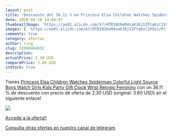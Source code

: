 ```yaml
---
layout: post
title: 'Descuento del 36.11 % en Princess Elsa Children Watches Spiderman'
date: 2020-04-18 14:04:07
thumbnailImage: 'https://ae01.alicdn.com/kf/HTB1N1KeM4naK1RjSZFtq6zC2VXaJ/Princess-Elsa-Children-Watches-Spiderman-Colorful-Light-Source-Boys-Watch-Girls-Kids-Party-Gift-Clock-Wrist.jpg_350x350._SL200_.jpg'
images: [ 'https://ae01.alicdn.com/kf/HTB1N1KeM4naK1RjSZFtq6zC2VXaJ/Princess-Elsa-Children-Watches-Spiderman-Colorful-Light-Source-Boys-Watch-Girls-Kids-Party-Gift-Clock-Wrist.jpg_350x350._SL200_.jpg' ]
comments: true
category: ofertas
author: ring
slug: 32990464032
description:
actualPrice: 2.30 USD
comparePrice: 3.60 USD
inStock: true
---
```


Tienes [Princess Elsa Children Watches Spiderman Colorful Light Source Boys Watch Girls Kids Party Gift Clock Wrist Relogio Feminino](https://www.amazon.com/dp/32990464032/?tag=redken08-20) con un 36.11 % de descuento con precio de oferta de 2.30 USD (original: 3.60 USD) en el siguiente enlace!

[![](https://ae01.alicdn.com/kf/HTB1N1KeM4naK1RjSZFtq6zC2VXaJ/Princess-Elsa-Children-Watches-Spiderman-Colorful-Light-Source-Boys-Watch-Girls-Kids-Party-Gift-Clock-Wrist.jpg_350x350._SL200_.jpg)](https://www.amazon.com/dp/32990464032/?tag=redken08-20)

[Accede a la oferta!!](https://www.amazon.com/dp/32990464032/?tag=redken08-20)

[Consulta otras ofertas en nuestro canal de telegram](https://t.me/s/ofertas25)
